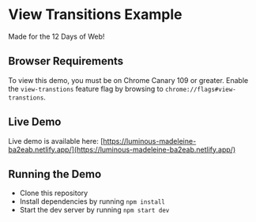 # View Transitions Example
Made for the 12 Days of Web!

## Browser Requirements
To view this demo, you must be on Chrome Canary 109 or greater. Enable the `view-transtions` feature flag by browsing to `chrome://flags#view-transtions`. 

## Live Demo
Live demo is available here: [https://luminous-madeleine-ba2eab.netlify.app/](https://luminous-madeleine-ba2eab.netlify.app/)
## Running the Demo
- Clone this repository
- Install dependencies by running `npm install`
- Start the dev server by running `npm start dev`
